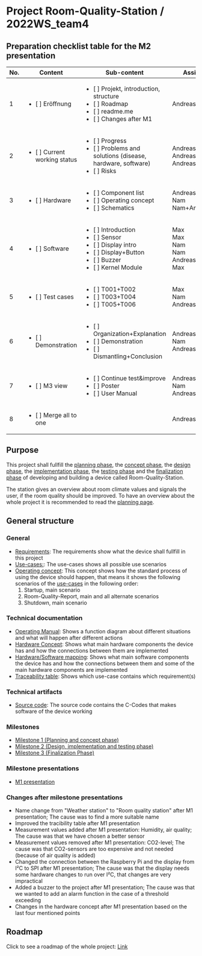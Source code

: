 # Project Room-Quality-Station / 2022WS_team4

## Preparation checklist table for the M2 presentation

|No.| Content                                        | Sub-content                                                                                                                                                   | Assigned to                             | Time       |
|---|------------------------------------------------|---------------------------------------------------------------------------------------------------------------------------------------------------------------|-----------------------------------------|------------|
| 1 |  <ul><li>[ ] Eröffnung </li></ul>              | <ul><li>[ ] Projekt, introduction, structure </li><li>[ ] Roadmap </li><li>[ ] readme.me </li><li>[ ] Changes after M1 </li></ul>                             | Andreas (complete)                      | x min      |
| 2 |  <ul><li>[ ] Current working status </li></ul> | <ul><li>[ ] Progress </li><li>[ ] Problems and solutions (disease, hardware, software) </li><li>[ ] Risks </li></ul>                                          | Andreas<br/>Andreas+Max+Nam<br/>Andreas | x min      |
| 3 |  <ul><li>[ ] Hardware </li></ul>               | <ul><li>[ ] Component list </li><li>[ ] Operating concept </li><li>[ ] Schematics </li></ul>                                                                  | Andreas<br/>Nam<br/>Nam+Andreas         | x min      |
| 4 |  <ul><li>[ ] Software </li></ul>               | <ul><li>[ ] Introduction </li><li>[ ] Sensor </li><li>[ ] Display intro </li><li>[ ] Display+Button </li><li>[ ] Buzzer </li><li>[ ] Kernel Module </li></ul> | Max<br/>Max<br/>Nam<br/>Nam<br/>Andreas<br/>Max | x min      |
| 5 |  <ul><li>[ ] Test cases </li></ul>             | <ul><li>[ ] T001+T002 </li><li>[ ] T003+T004 </li><li>[ ] T005+T006 </li></ul>                                                                                | Max<br/>Nam<br/>Andreas                 | x min      |
| 6 |  <ul><li>[ ] Demonstration </li></ul>          | <ul><li>[ ] Organization+Explanation </li><li>[ ] Demonstration </li><li>[ ] Dismantling+Conclusion</li></ul>                                                 | Andreas+Max<br/>Nam<br/>Andreas+Nam     | x min      |
| 7 |  <ul><li>[ ] M3 view </li></ul>                | <ul><li>[ ] Continue test&improve</li><li>[ ] Poster </li><li>[ ] User Manual </li></ul>                                                                      | Andreas+Max+Nam<br/>Nam<br/>Andreas     | x min      |
| 8 |  <ul><li>[ ] Merge all to one </li></ul>       |                                                                           	      									     | Andreas                                 | x min      |
	

## Purpose
This project shall fullfill the [planning phase](https://gitlab.rz.htw-berlin.de/c71_cse/2022ws_team4/-/wikis/Planning), the [concept phase](https://gitlab.rz.htw-berlin.de/c71_cse/2022ws_team4/-/wikis/Concept), the [design phase](https://gitlab.rz.htw-berlin.de/c71_cse/2022ws_team4/-/wikis/Design), the [implementation phase](https://gitlab.rz.htw-berlin.de/c71_cse/2022ws_team4/-/wikis/Implementation), the [testing phase](https://gitlab.rz.htw-berlin.de/c71_cse/2022ws_team4/-/wikis/Test) and the [finalization phase](https://gitlab.rz.htw-berlin.de/c71_cse/2022ws_team4/-/wikis/Finalization) of developing and building a device called Room-Quality-Station. 

The station gives an overview about room climate values and signals the user, if the room quality should be improved.
To have an overview about the whole project it is recommended to read the [planning page](https://gitlab.rz.htw-berlin.de/c71_cse/2022ws_team4/-/wikis/Planning).

## General structure

### General
- [Requirements](https://gitlab.rz.htw-berlin.de/c71_cse/2022ws_team4/-/requirements_management/requirements): The requirements show what the device shall fullfill in this project
- [Use-cases:](https://gitlab.rz.htw-berlin.de/c71_cse/2022ws_team4/-/wikis/Concept#use-cases): The use-cases shows all possible use scenarios
- [Operating concept](https://gitlab.rz.htw-berlin.de/c71_cse/2022ws_team4/-/wikis/Design#operating-concept): This concept shows how the standard process of using the device should happen, that means it shows the following scenarios of the [use-cases](https://gitlab.rz.htw-berlin.de/c71_cse/2022ws_team4/-/wikis/Concept#use-cases) in the following order: 
    1) Startup, main scenario 
    2) Room-Quality-Report, main and all alternate scenarios 
    3) Shutdown, main scenario

### Technical documentation
- [Operating Manual](https://gitlab.rz.htw-berlin.de/c71_cse/2022ws_team4/-/wikis/Design#operating-mode-diagram): Shows a function diagram about different situations and what will happen after different actions 
- [Hardware Concept](https://gitlab.rz.htw-berlin.de/c71_cse/2022ws_team4/-/wikis/Concept#hardware-concept): Shows what main hardware components the device has and how the connections between them are implemented
- [Hardware/Software mapping](https://gitlab.rz.htw-berlin.de/c71_cse/2022ws_team4/-/wikis/Concept#hardwaresoftware-mapping): Shows what main software components the device has and how the connections between them and some of the main hardware components are implemented
- [Traceability table](https://gitlab.rz.htw-berlin.de/c71_cse/2022ws_team4/-/wikis/Concept#traceability-table): Shows which use-case contains which requirement(s)

### Technical artifacts
- [Source code](https://gitlab.rz.htw-berlin.de/c71_cse/2022ws_team4/-/tree/main/source_code/sensor): The source code contains the C-Codes that makes software of the device working

### Milestones
- [Milestone 1 (Planning and concept phase)](https://gitlab.rz.htw-berlin.de/c71_cse/2022ws_team4/-/wikis/Planning#milestone-1) 
- [Milestone 2 (Design, implementation and testing phase)](https://gitlab.rz.htw-berlin.de/c71_cse/2022ws_team4/-/wikis/Planning#milestone-2)
- [Milestone 3 (Finalization Phase)](https://gitlab.rz.htw-berlin.de/c71_cse/2022ws_team4/-/wikis/Planning#milestone-3)

### Milestone presentations
- [M1 presentation](https://gitlab.rz.htw-berlin.de/c71_cse/2022ws_team4/-/blob/main/Documentation/PCSE_M1-Vortrag_TeamD.pdf)

### Changes after milestone presentations
- Name change from "Weather station" to "Room quality station" after M1 presentation; The cause was to find a more suitable name
- Improved the tracibility table after M1 presentation
- Measurement values added after M1 presentation: Humidity, air quality; The cause was that we have chosen a better sensor
- Measurement values removed after M1 presentation: CO2-level; The cause was that CO2-sensors are too expensive and not needed (because of air quality is added)
- Changed the connection between the Raspberry Pi and the display from I²C to SPI after M1 presentation; The cause was that the display needs some hardware changes to run over I²C, that changes are very impractical
- Added a buzzer to the project after M1 presentation; The cause was that we wanted to add an alarm function in the case of a threshold exceeding
- Changes in the hardware concept after M1 presentation based on the last four mentioned points



## Roadmap
Click to see a roadmap of the whole project: [Link](https://gitlab.rz.htw-berlin.de/c71_cse/2022ws_team4/-/blob/main/Documentation/Roadmap.png)

